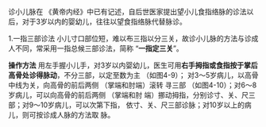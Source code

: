 诊小儿脉在 《黄帝内经》中已有记述，自后世医家提出望小儿食指络脉的诊法以后，对于3岁以内的婴幼儿，往往以望食指络脉代替脉诊。

1.一指三部诊法 小儿寸口部位短，难以布三指以分三关，故诊小儿脉的方法与诊成人不同，常采用一指总候三部诊法，简称 “**一指定三关**”。

**操作方法**
用左手握小儿手，对3岁以内婴幼儿，医生可用**右手拇指或食指按于掌后高骨处诊得脉动**，不分三部，以定至数为主 （如图4-9）；
对3～5岁病儿，以高骨中线为关，向高骨的前后两侧 （掌端和肘端）滚转
寻三部 （如图4-10）；对6～8岁病儿，可以向高骨的前后两侧 （掌端和肘
端）挪动拇指，分别诊寸、关、尺三部；对9～10岁病儿，可以次第下指，
依寸、关、尺三部诊脉；对10岁以上的病儿，则可按诊成人脉的方法取
脉。